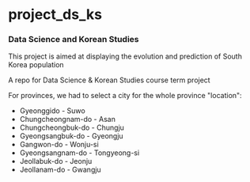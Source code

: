 # project_ds_ks

### Data Science and Korean Studies


This project is aimed at displaying the evolution and prediction of South Korea population

A repo for Data Science &amp; Korean Studies course term project

For provinces, we had to select a city for the whole province "location":
- Gyeonggido - Suwo
- Chungcheongnam-do - Asan
- Chungcheongbuk-do - Chungju
- Gyeongsangbuk-do - Gyeongju
- Gangwon-do - Wonju-si
- Gyeongsangnam-do - Tongyeong-si
- Jeollabuk-do - Jeonju
- Jeollanam-do - Gwangju